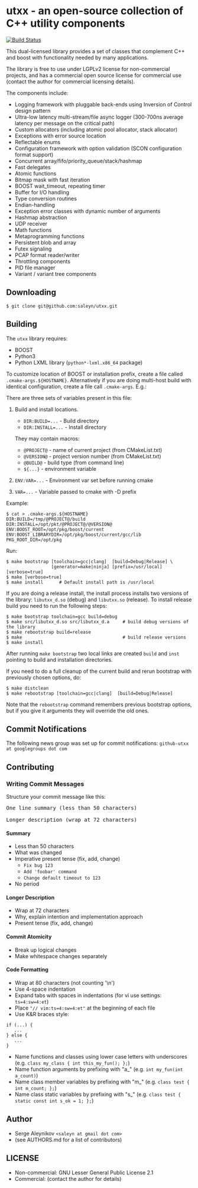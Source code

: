 # utxx - an open-source collection of C++ utility components #

[![Build Status](https://travis-ci.org/saleyn/utxx.svg?branch=master)](https://travis-ci.org/saleyn/utxx)

This dual-licensed library provides a set of classes that
complement C++ and boost with functionality needed by many
applications.

The library is free to use under LGPLv2 license for
non-commercial projects, and has a commercial open source license
for commercial use (contact the author for commercial
licensing details).

The components include:

* Logging framework with pluggable back-ends using Inversion of Control design pattern 
* Ultra-low latency multi-stream/file async logger (300-700ns average latency per message on the critical path)
* Custom allocators (including atomic pool allocator, stack allocator)
* Exceptions with error source location
* Reflectable enums
* Configuration framework with option validation (SCON configuration format support)
* Concurrent array/fifo/priority_queue/stack/hashmap
* Fast delegates
* Atomic functions
* Bitmap mask with fast iteration
* BOOST wait_timeout, repeating timer
* Buffer for I/O handling
* Type conversion routines
* Endian-handling
* Exception error classes with dynamic number of arguments
* Hashmap abstraction
* UDP receiver
* Math functions
* Metaprogramming functions
* Persistent blob and array
* Futex signaling
* PCAP format reader/writer
* Throttling components
* PID file manager
* Variant / variant tree components

## Downloading ##
``$ git clone git@github.com:saleyn/utxx.git``

## Building ##

The `utxx` library requires:

* BOOST
* Python3
* Python LXML library (`python*-lxml.x86_64` package)

To customize location of BOOST or installation prefix, create a file called
`.cmake-args.${HOSTNAME}`. Alternatively if you are doing multi-host build with
identical configuration, create a file call `.cmake-args`. E.g.:

There are three sets of variables present in this file:

1. Build and install locations.

   * `DIR:BUILD=...`   - Build directory
   * `DIR:INSTALL=...` - Install directory

   They may contain macros:
   
      * `@PROJECT@`   - name of current project (from CMakeList.txt)
      * `@VERSION@`   - project version number  (from CMakeList.txt)
      * `@BUILD@`     - build type (from command line)
      * `${...}`      - environment variable

2. `ENV:VAR=...`     - Environment var set before running cmake

3. `VAR=...`         - Variable passed to cmake with -D prefix

Example:
```
$ cat > .cmake-args.${HOSTNAME}
DIR:BUILD=/tmp/@PROJECT@/build
DIR:INSTALL=/opt/pkt/@PROJECT@/@VERSION@
ENV:BOOST_ROOT=/opt/pkg/boost/current
ENV:BOOST_LIBRARYDIR=/opt/pkg/boost/current/gcc/lib
PKG_ROOT_DIR=/opt/pkg
```
Run:
```
$ make bootstrap [toolchain=gcc|clang]  [build=Debug|Release] \
                 [generator=make|ninja] [prefix=/usr/local] [verbose=true]
$ make [verbose=true]
$ make install      # Default install path is /usr/local
```
If you are doing a release install, the install process installs two
versions of the library: `libutxx_d.so` (debug) and `libutxx.so` (release).
To install release build you need to run the following steps:
```
$ make bootstrap toolchain=gcc build=debug
$ make src/libutxx_d.so src/libutxx_d.a     # build debug versions of the library
$ make rebootstrap build=release
$ make                                      # build release versions
$ make install
```
After running `make bootstrap` two local links are created `build` and `inst`
pointing to build and installation directories.

If you need to do a full cleanup of the current build and rerun bootstrap with
previously chosen options, do:
```
$ make distclean
$ make rebootstrap [toolchain=gcc|clang]  [build=Debug|Release]
```
Note that the `rebootstrap` command remembers previous bootstrap options, but
if you give it arguments they will override the old ones.

## Commit Notifications ##
The following news group was set up for commit notifications:
`github-utxx at googlegroups dot com`

## Contributing ##

### Writing Commit Messages ###
Structure your commit message like this:

<pre>
One line summary (less than 50 characters)

Longer description (wrap at 72 characters)
</pre>

#### Summary ####
* Less than 50 characters
* What was changed
* Imperative present tense (fix, add, change)
  * `Fix bug 123`
  * `Add 'foobar' command`
  * `Change default timeout to 123`
* No period

#### Longer Description ####
* Wrap at 72 characters
* Why, explain intention and implementation approach
* Present tense (fix, add, change)

#### Commit Atomicity ####
* Break up logical changes
* Make whitespace changes separately

#### Code Formatting ####
* Wrap at 80 characters (not counting '\n')
* Use 4-space indentation
* Expand tabs with spaces in indentations (for vi use settings: `ts=4:sw=4:et`)
* Place `"// vim:ts=4:sw=4:et"` at the beginning of each file
* Use K&R braces style:
```
if (...) {
   ...
} else {
   ...
}
```
* Name functions and classes using lower case letters with underscores (e.g. `class my_class { int this_my_fun(); };`)
* Name function arguments by prefixing with "a_" (e.g. `int my_fun(int a_count)`)
* Name class member variables by prefixing with "m_" (e.g. `class test { int m_count; };`)
* Name class static variables by prefixing with "s_" (e.g. `class test { static const int s_ok = 1; };`)

## Author ##
* Serge Aleynikov `<saleyn at gmail dot com>`
* (see AUTHORS.md for a list of contributors)

## LICENSE ##
* Non-commercial: GNU Lesser General Public License 2.1
* Commercial:     (contact the author for details)
